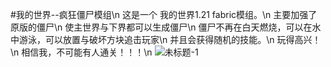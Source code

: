 #我的世界--疯狂僵尸模组\n
这是一个 我的世界1.21 fabric模组。\n
主要加强了原版的僵尸\n
使主世界与下界都可以生成僵尸\n
僵尸不再在白天燃烧，可以在水中游泳，可以放置与破坏方块追击玩家\n
并且会获得随机的技能。\n
玩得高兴！\n
相信我，不可能有人通关！！！\n
![未标题-1](https://github.com/user-attachments/assets/5c8c132c-8671-488b-aeca-ec66416f62d9)

